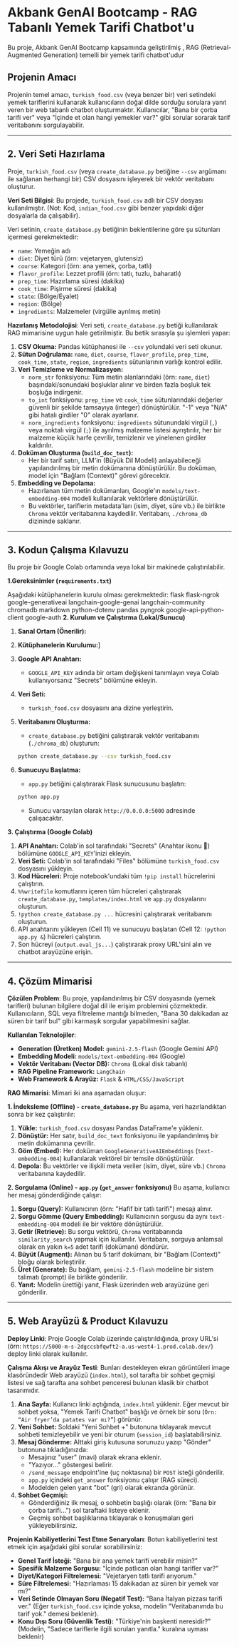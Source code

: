 # Akbank GenAI Bootcamp - RAG Tabanlı Yemek Tarifi Chatbot'u

Bu proje, Akbank GenAI Bootcamp kapsamında geliştirilmiş , RAG (Retrieval-Augmented Generation) temelli bir yemek tarifi chatbot'udur

## Projenin Amacı 

Projenin temel amacı, `turkish_food.csv` (veya benzer bir) veri setindeki yemek tariflerini kullanarak kullanıcıların doğal dilde sorduğu sorulara yanıt veren bir web tabanlı chatbot oluşturmaktır. Kullanıcılar, "Bana bir çorba tarifi ver" veya "İçinde et olan hangi yemekler var?" gibi sorular sorarak tarif veritabanını sorgulayabilir.

---

## 2. Veri Seti Hazırlama

Proje, `turkish_food.csv` (veya `create_database.py` betiğine `--csv` argümanı ile sağlanan herhangi bir) CSV dosyasını işleyerek bir vektör veritabanı oluşturur.

**Veri Seti Bilgisi**: 
Bu projede, `turkish_food.csv` adlı bir CSV dosyası kullanılmıştır. (Not: Kod, `indian_food.csv` gibi benzer yapıdaki diğer dosyalarla da çalışabilir).

Veri setinin, `create_database.py` betiğinin beklentilerine göre şu sütunları içermesi gerekmektedir:
* `name`: Yemeğin adı
* `diet`: Diyet türü (örn: vejetaryen, glutensiz)
* `course`: Kategori (örn: ana yemek, çorba, tatlı)
* `flavor_profile`: Lezzet profili (örn: tatlı, tuzlu, baharatlı)
* `prep_time`: Hazırlama süresi (dakika)
* `cook_time`: Pişirme süresi (dakika)
* `state`: (Bölge/Eyalet)
* `region`: (Bölge)
* `ingredients`: Malzemeler (virgülle ayrılmış metin)

**Hazırlanış Metodolojisi**: 
Veri seti, `create_database.py` betiği kullanılarak RAG mimarisine uygun hale getirilmiştir. Bu betik sırasıyla şu işlemleri yapar:

1.  **CSV Okuma:** Pandas kütüphanesi ile `--csv` yolundaki veri seti okunur.
2.  **Sütun Doğrulama:** `name`, `diet`, `course`, `flavor_profile`, `prep_time`, `cook_time`, `state`, `region`, `ingredients` sütunlarının varlığı kontrol edilir.
3.  **Veri Temizleme ve Normalizasyon:**
    * `norm_str` fonksiyonu: Tüm metin alanlarındaki (örn: `name`, `diet`) başındaki/sonundaki boşluklar alınır ve birden fazla boşluk tek boşluğa indirgenir.
    * `to_int` fonksiyonu: `prep_time` ve `cook_time` sütunlarındaki değerler güvenli bir şekilde tamsayıya (integer) dönüştürülür. "-1" veya "N/A" gibi hatalı girdiler "0" olarak ayarlanır.
    * `norm_ingredients` fonksiyonu: `ingredients` sütunundaki virgül (`,`) veya noktalı virgül (`;`) ile ayrılmış malzeme listesi ayrıştırılır, her bir malzeme küçük harfe çevrilir, temizlenir ve yinelenen girdiler kaldırılır.
4.  **Doküman Oluşturma (`build_doc_text`):**
    * Her bir tarif satırı, LLM'in (Büyük Dil Modeli) anlayabileceği yapılandırılmış bir metin dokümanına dönüştürülür. Bu doküman, model için "Bağlam (Context)" görevi görecektir.
5.  **Embedding ve Depolama:**
    * Hazırlanan tüm metin dokümanları, Google'ın `models/text-embedding-004` modeli kullanılarak vektörlere dönüştürülür.
    * Bu vektörler, tariflerin metadata'ları (isim, diyet, süre vb.) ile birlikte `Chroma` vektör veritabanına kaydedilir. Veritabanı, `./chroma_db` dizininde saklanır.

---

## 3. Kodun Çalışma Kılavuzu 

Bu proje bir Google Colab ortamında veya lokal bir makinede çalıştırılabilir.

**1.Gereksinimler (`requirements.txt`)** 

Aşağıdaki kütüphanelerin kurulu olması gerekmektedir:
flask flask-ngrok google-generativeai langchain-google-genai langchain-community chromadb markdown python-dotenv pandas pyngrok google-api-python-client google-auth
**2. Kurulum ve Çalıştırma (Lokal/Sunucu)** 

1.  **Sanal Ortam (Önerilir):**
   
2.  **Kütüphanelerin Kurulumu:**]
    
3.  **Google API Anahtarı:**
    * `GOOGLE_API_KEY` adında bir ortam değişkeni tanımlayın veya Colab kullanıyorsanız "Secrets" bölümüne ekleyin.

4.  **Veri Seti:**
    * `turkish_food.csv` dosyasını ana dizine yerleştirin.

5.  **Veritabanını Oluşturma:**
    * `create_database.py` betiğini çalıştırarak vektör veritabanını (`./chroma_db`) oluşturun:
    ```bash
    python create_database.py --csv turkish_food.csv
    ```

6.  **Sunucuyu Başlatma:** 
    * `app.py` betiğini çalıştırarak Flask sunucusunu başlatın:
    ```bash
    python app.py
    ```
    * Sunucu varsayılan olarak `http://0.0.0.0:5000` adresinde çalışacaktır.

**3. Çalıştırma (Google Colab)**
1.  **API Anahtarı:** Colab'in sol tarafındaki "Secrets" (Anahtar ikonu 🔑) bölümüne `GOOGLE_API_KEY`'inizi ekleyin.
2.  **Veri Seti:** Colab'in sol tarafındaki "Files" bölümüne `turkish_food.csv` dosyasını yükleyin.
3.  **Kod Hücreleri:** Proje notebook'undaki tüm `!pip install` hücrelerini çalıştırın.
4.  `%%writefile` komutlarını içeren tüm hücreleri çalıştırarak `create_database.py`, `templates/index.html` ve `app.py` dosyalarını oluşturun.
5.  `!python create_database.py ...` hücresini çalıştırarak veritabanını oluşturun.
6.  API anahtarını yükleyen (Cell 11) ve sunucuyu başlatan (Cell 12: `!python app.py &`) hücreleri çalıştırın.
7.  Son hücreyi (`output.eval_js...`) çalıştırarak proxy URL'sini alın ve chatbot arayüzüne erişin.

---

## 4. Çözüm Mimarisi 
**Çözülen Problem**: 
Bu proje, yapılandırılmış bir CSV dosyasında (yemek tarifleri) bulunan bilgilere doğal dil ile erişim problemini çözmektedir. Kullanıcıların, SQL veya filtreleme mantığı bilmeden, "Bana 30 dakikadan az süren bir tarif bul" gibi karmaşık sorgular yapabilmesini sağlar.

**Kullanılan Teknolojiler**:

* **Generation (Üretken) Model:** `gemini-2.5-flash` (Google Gemini API) 
* **Embedding Modeli:** `models/text-embedding-004` (Google) 
* **Vektör Veritabanı (Vector DB):** `Chroma` (Lokal disk tabanlı) 
* **RAG Pipeline Framework:** `LangChain` 
* **Web Framework & Arayüz:** `Flask` & `HTML/CSS/JavaScript`

**RAG Mimarisi**: 
Mimari iki ana aşamadan oluşur:

**1. İndeksleme (Offline) - `create_database.py`**
Bu aşama, veri hazırlandıktan sonra bir kez çalıştırılır:
1.  **Yükle:** `turkish_food.csv` dosyası Pandas DataFrame'e yüklenir.
2.  **Dönüştür:** Her satır, `build_doc_text` fonksiyonu ile yapılandırılmış bir metin dokümanına çevrilir.
3.  **Göm (Embed):** Her doküman `GoogleGenerativeAIEmbeddings` (`text-embedding-004`) kullanılarak vektörel bir temsile dönüştürülür.
4.  **Depola:** Bu vektörler ve ilişkili meta veriler (isim, diyet, süre vb.) `Chroma` veritabanına kaydedilir.

**2. Sorgulama (Online) - `app.py` (`get_answer` fonksiyonu)**
Bu aşama, kullanıcı her mesaj gönderdiğinde çalışır:
1.  **Sorgu (Query):** Kullanıcının (örn: "Hafif bir tatlı tarifi") mesajı alınır.
2.  **Sorgu Gömme (Query Embedding):** Kullanıcının sorgusu da aynı `text-embedding-004` modeli ile bir vektöre dönüştürülür.
3.  **Getir (Retrieve):** Bu sorgu vektörü, `Chroma` veritabanında `similarity_search` yapmak için kullanılır. Veritabanı, sorguya anlamsal olarak en yakın `k=5` adet tarifi (dokümanı) döndürür.
4.  **Büyüt (Augment):** Alınan bu 5 tarif dokümanı, bir "Bağlam (Context)" bloğu olarak birleştirilir.
5.  **Üret (Generate):** Bu bağlam, `gemini-2.5-flash` modeline bir sistem talimatı (prompt) ile birlikte gönderilir.
6.  **Yanıt:** Modelin ürettiği yanıt, Flask üzerinden web arayüzüne geri gönderilir.

---

## 5. Web Arayüzü & Product Kılavuzu 
**Deploy Linki**: 
Proje Google Colab üzerinde çalıştırıldığında, proxy URL'si (örn: `https://5000-m-s-2dgccsbfqwft2-a.us-west4-1.prod.colab.dev/`) deploy linki olarak kullanılır. 

**Çalışma Akışı ve Arayüz Testi**: 
Bunları destekleyen ekran görüntüleri image klasöründedir
Web arayüzü (`index.html`), sol tarafta bir sohbet geçmişi listesi ve sağ tarafta ana sohbet penceresi bulunan klasik bir chatbot tasarımıdır.

1.  **Ana Sayfa:** Kullanıcı linki açtığında, `index.html` yüklenir. Eğer mevcut bir sohbet yoksa, "Yemek Tarifi Chatbot" başlığı ve örnek bir soru (`Örn: “Air fryer’da patates var mı?”`) görünür.
2.  **Yeni Sohbet:** Soldaki "Yeni Sohbet +" butonuna tıklayarak mevcut sohbeti temizleyebilir ve yeni bir oturum (`session_id`) başlatabilirsiniz.
3.  **Mesaj Gönderme:** Alttaki giriş kutusuna sorunuzu yazıp "Gönder" butonuna tıkladığınızda:
    * Mesajınız "user" (mavi) olarak ekrana eklenir.
    * "Yazıyor..." göstergesi belirir.
    * `/send_message` endpoint'ine (uç noktasına) bir `POST` isteği gönderilir.
    * `app.py` içindeki `get_answer` fonksiyonu çalışır (RAG süreci).
    * Modelden gelen yanıt "bot" (gri) olarak ekranda görünür.
4.  **Sohbet Geçmişi:**
    * Gönderdiğiniz ilk mesaj, o sohbetin başlığı olarak (örn: "Bana bir çorba tarifi...") sol taraftaki listeye eklenir.
    * Geçmiş sohbet başlıklarına tıklayarak o konuşmaları geri yükleyebilirsiniz.

**Projenin Kabiliyetlerini Test Etme Senaryoları**:
Botun kabiliyetlerini test etmek için aşağıdaki gibi sorular sorabilirsiniz:

* **Genel Tarif İsteği:** "Bana bir ana yemek tarifi verebilir misin?"
* **Spesifik Malzeme Sorgusu:** "İçinde patlıcan olan hangi tarifler var?"
* **Diyet/Kategori Filtrelemesi:** "Vejetaryen tatlı tarifi arıyorum."
* **Süre Filtrelemesi:** "Hazırlaması 15 dakikadan az süren bir yemek var mı?"
* **Veri Setinde Olmayan Soru (Negatif Test):** "Bana İtalyan pizzası tarifi ver." (Eğer `turkish_food.csv` içinde yoksa, modelin "Veritabanımda bu tarif yok." demesi beklenir).
* **Konu Dışı Soru (Güvenlik Testi):** "Türkiye'nin başkenti neresidir?" (Modelin, "Sadece tariflerle ilgili soruları yanıtla." kuralına uyması beklenir)
